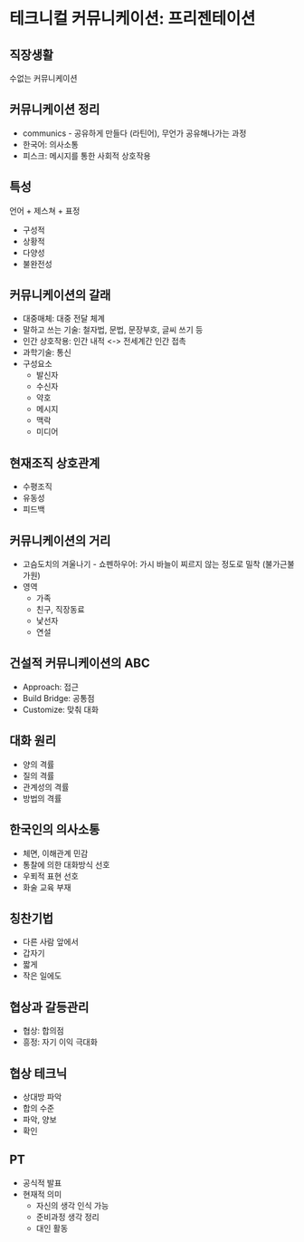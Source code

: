 # 테크니컬 커뮤니케이션: 프리젠테이션

## 직장생활

수없는 커뮤니케이션

## 커뮤니케이션 정리

- communics - 공유하게 만들다 (라틴어), 무언가 공유해나가는 과정
- 한국어: 의사소통
- 피스크: 메시지를 통한 사회적 상호작용

## 특성

언어 + 제스쳐 + 표정

- 구성적
- 상황적
- 다양성
- 불완전성

## 커뮤니케이션의 갈래

- 대중매체: 대중 전달 체계
- 말하고 쓰는 기술: 철자법, 문법, 문장부호, 글씨 쓰기 등
- 인간 상호작용: 인간 내적 <-> 전세계간 인간 접촉
- 과학기술: 통신
- 구성요소
  - 발신자
  - 수신자
  - 약호
  - 메시지
  - 맥락
  - 미디어

## 현재조직 상호관계

- 수평조직
- 유동성
- 피드백

## 커뮤니케이션의 거리

- 고슴도치의 겨울나기 - 쇼펜하우어: 가시 바늘이 찌르지 않는 정도로 밀착 (불가근불가원)
- 영역
  - 가족
  - 친구, 직장동료
  - 낯선자
  - 연설

## 건설적 커뮤니케이션의 ABC

- Approach: 접근
- Build Bridge: 공통점
- Customize: 맞춰 대화

## 대화 원리

- 양의 격률
- 질의 격률
- 관계성의 격률
- 방법의 격률

## 한국인의 의사소통

- 체면, 이해관계 민감
- 통찰에 의한 대화방식 선호
- 우푀적 표현 선호
- 화술 교육 부재

## 칭찬기법

- 다른 사람 앞에서
- 갑자기
- 짧게
- 작은 일에도

## 협상과 갈등관리

- 협상: 합의점
- 흥정: 자기 이익 극대화

## 협상 테크닉

- 상대방 파악
- 합의 수준
- 파악, 양보
- 확인

## PT

- 공식적 발표
- 현재적 의미
  - 자신의 생각 인식 가능
  - 준비과정 생각 정리
  - 대인 활동
